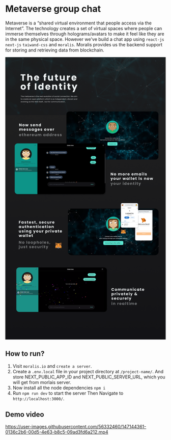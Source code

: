 # Metaverse group chat
Metaverse is a “shared virtual environment that people access via the Internet”. 
The technology creates a set of virtual spaces where people can immerse themselves through 
holograms/avatars to make it feel like they are in the same physical space. 
However we've build a chat app using `react-js` `next-js` `taiwand-css` and `moralis`. 
Moralis provides us the backend support for storing and retrieving data from blockchain.

<img src="/ss/bg.png"></img>

## How to run?
1. Visit `moralis.io` and `create a server`.
2. Create a `.env.local` file in your project directory at `/project-name/`. And store NEXT_PUBLIC_APP_ID and NEXT_PUBLIC_SERVER_URL, which you will get from morlais server.
3. Now install all the node dependencies `npm i`
4. Run `npm run dev` to start the server Then  Navigate to `http://localhost:3000/`.

## Demo video
https://user-images.githubusercontent.com/56332460/147144361-0136c2b6-00d5-4e63-b8c5-09ad3fd6a212.mp4

